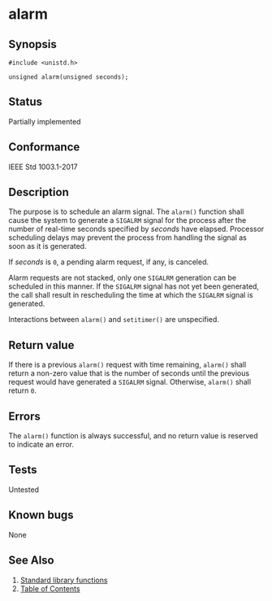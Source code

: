 # alarm

## Synopsis

`#include <unistd.h>`</br>

`unsigned alarm(unsigned seconds);`</br>

## Status

Partially implemented

## Conformance

IEEE Std 1003.1-2017

## Description

The purpose is to schedule an alarm signal. The `alarm()` function shall cause the system to generate a `SIGALRM` signal
for the process after the number of real-time
seconds specified by _seconds_ have elapsed. Processor scheduling delays may prevent the process from handling the
signal as soon as it is generated.

If _seconds_ is `0`, a pending alarm request, if any, is canceled.

Alarm requests are not stacked, only one `SIGALRM` generation can be scheduled in this manner. If the `SIGALRM` signal
has not yet been generated, the call shall result in rescheduling the time at which the `SIGALRM` signal is generated.

Interactions between `alarm()` and `setitimer()` are unspecified.

## Return value

If there is a previous `alarm()` request with time remaining, `alarm()` shall return a non-zero value that is the number
of seconds until the previous request would have generated a `SIGALRM` signal. Otherwise, `alarm()` shall return `0`.

## Errors

The `alarm()` function is always successful, and no return value is reserved to indicate an error.

## Tests

Untested

## Known bugs

None

## See Also

1. [Standard library functions](../README.md)
2. [Table of Contents](../../../README.md)
